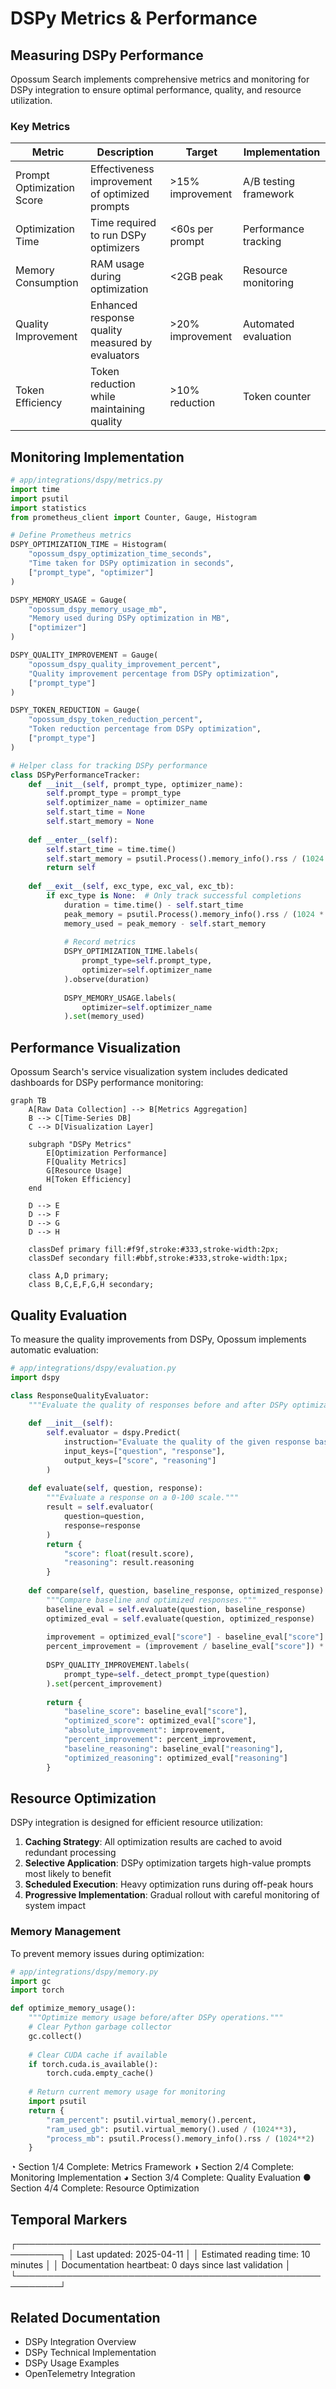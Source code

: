 # DSPy Metrics & Performance

## Measuring DSPy Performance

Opossum Search implements comprehensive metrics and monitoring for DSPy integration to ensure optimal performance, quality, and resource utilization.

### Key Metrics

| Metric | Description | Target | Implementation |
|--------|-------------|--------|----------------|
| Prompt Optimization Score | Effectiveness improvement of optimized prompts | >15% improvement | A/B testing framework |
| Optimization Time | Time required to run DSPy optimizers | <60s per prompt | Performance tracking |
| Memory Consumption | RAM usage during optimization | <2GB peak | Resource monitoring |
| Quality Improvement | Enhanced response quality measured by evaluators | >20% improvement | Automated evaluation |
| Token Efficiency | Token reduction while maintaining quality | >10% reduction | Token counter |

## Monitoring Implementation

```python
# app/integrations/dspy/metrics.py
import time
import psutil
import statistics
from prometheus_client import Counter, Gauge, Histogram

# Define Prometheus metrics
DSPY_OPTIMIZATION_TIME = Histogram(
    "opossum_dspy_optimization_time_seconds",
    "Time taken for DSPy optimization in seconds",
    ["prompt_type", "optimizer"]
)

DSPY_MEMORY_USAGE = Gauge(
    "opossum_dspy_memory_usage_mb",
    "Memory used during DSPy optimization in MB",
    ["optimizer"]
)

DSPY_QUALITY_IMPROVEMENT = Gauge(
    "opossum_dspy_quality_improvement_percent",
    "Quality improvement percentage from DSPy optimization",
    ["prompt_type"]
)

DSPY_TOKEN_REDUCTION = Gauge(
    "opossum_dspy_token_reduction_percent",
    "Token reduction percentage from DSPy optimization",
    ["prompt_type"]
)

# Helper class for tracking DSPy performance
class DSPyPerformanceTracker:
    def __init__(self, prompt_type, optimizer_name):
        self.prompt_type = prompt_type
        self.optimizer_name = optimizer_name
        self.start_time = None
        self.start_memory = None
        
    def __enter__(self):
        self.start_time = time.time()
        self.start_memory = psutil.Process().memory_info().rss / (1024 * 1024)
        return self
        
    def __exit__(self, exc_type, exc_val, exc_tb):
        if exc_type is None:  # Only track successful completions
            duration = time.time() - self.start_time
            peak_memory = psutil.Process().memory_info().rss / (1024 * 1024)
            memory_used = peak_memory - self.start_memory
            
            # Record metrics
            DSPY_OPTIMIZATION_TIME.labels(
                prompt_type=self.prompt_type,
                optimizer=self.optimizer_name
            ).observe(duration)
            
            DSPY_MEMORY_USAGE.labels(
                optimizer=self.optimizer_name
            ).set(memory_used)
```

## Performance Visualization

Opossum Search's service visualization system includes dedicated dashboards for DSPy performance monitoring:

```mermaid
graph TB
    A[Raw Data Collection] --> B[Metrics Aggregation]
    B --> C[Time-Series DB]
    C --> D[Visualization Layer]
    
    subgraph "DSPy Metrics"
        E[Optimization Performance]
        F[Quality Metrics]
        G[Resource Usage]
        H[Token Efficiency]
    end
    
    D --> E
    D --> F
    D --> G
    D --> H
    
    classDef primary fill:#f9f,stroke:#333,stroke-width:2px;
    classDef secondary fill:#bbf,stroke:#333,stroke-width:1px;
    
    class A,D primary;
    class B,C,E,F,G,H secondary;
```

## Quality Evaluation

To measure the quality improvements from DSPy, Opossum implements automatic evaluation:

```python
# app/integrations/dspy/evaluation.py
import dspy

class ResponseQualityEvaluator:
    """Evaluate the quality of responses before and after DSPy optimization."""
    
    def __init__(self):
        self.evaluator = dspy.Predict(
            instruction="Evaluate the quality of the given response based on accuracy, helpfulness, and clarity.",
            input_keys=["question", "response"],
            output_keys=["score", "reasoning"]
        )
    
    def evaluate(self, question, response):
        """Evaluate a response on a 0-100 scale."""
        result = self.evaluator(
            question=question,
            response=response
        )
        return {
            "score": float(result.score),
            "reasoning": result.reasoning
        }
    
    def compare(self, question, baseline_response, optimized_response):
        """Compare baseline and optimized responses."""
        baseline_eval = self.evaluate(question, baseline_response)
        optimized_eval = self.evaluate(question, optimized_response)
        
        improvement = optimized_eval["score"] - baseline_eval["score"]
        percent_improvement = (improvement / baseline_eval["score"]) * 100 if baseline_eval["score"] > 0 else 0
        
        DSPY_QUALITY_IMPROVEMENT.labels(
            prompt_type=self._detect_prompt_type(question)
        ).set(percent_improvement)
        
        return {
            "baseline_score": baseline_eval["score"],
            "optimized_score": optimized_eval["score"],
            "absolute_improvement": improvement,
            "percent_improvement": percent_improvement,
            "baseline_reasoning": baseline_eval["reasoning"],
            "optimized_reasoning": optimized_eval["reasoning"]
        }
```

## Resource Optimization

DSPy integration is designed for efficient resource utilization:

1. **Caching Strategy**: All optimization results are cached to avoid redundant processing
2. **Selective Application**: DSPy optimization targets high-value prompts most likely to benefit
3. **Scheduled Execution**: Heavy optimization runs during off-peak hours
4. **Progressive Implementation**: Gradual rollout with careful monitoring of system impact

### Memory Management

To prevent memory issues during optimization:

```python
# app/integrations/dspy/memory.py
import gc
import torch

def optimize_memory_usage():
    """Optimize memory usage before/after DSPy operations."""
    # Clear Python garbage collector
    gc.collect()
    
    # Clear CUDA cache if available
    if torch.cuda.is_available():
        torch.cuda.empty_cache()
    
    # Return current memory usage for monitoring
    import psutil
    return {
        "ram_percent": psutil.virtual_memory().percent,
        "ram_used_gb": psutil.virtual_memory().used / (1024**3),
        "process_mb": psutil.Process().memory_info().rss / (1024**2)
    }
```

◔ Section 1/4 Complete: Metrics Framework
◑ Section 2/4 Complete: Monitoring Implementation
◕ Section 3/4 Complete: Quality Evaluation
● Section 4/4 Complete: Resource Optimization

## Temporal Markers

┌─────────────────────────────────────────────────────────┐
│ Last updated: 2025-04-11                                │
│ Estimated reading time: 10 minutes                      │
│ Documentation heartbeat: 0 days since last validation   │
└─────────────────────────────────────────────────────────┘

## Related Documentation

- DSPy Integration Overview
- DSPy Technical Implementation
- DSPy Usage Examples
- OpenTelemetry Integration

